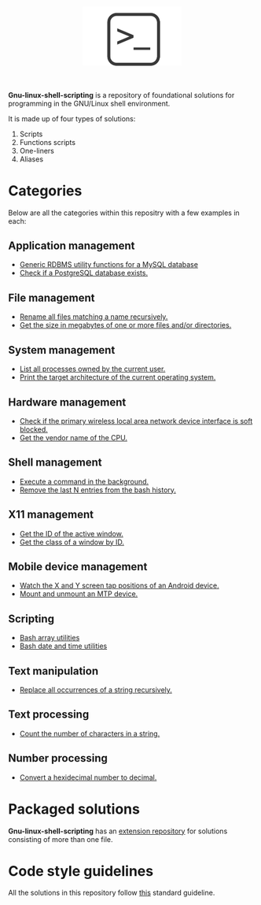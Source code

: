 <br>
<div align='center'>
	<img src='https://raw.githubusercontent.com/computefoundation/gnu-linux-shell-scripting/images/logo.png' width='40%' alt='logo.png'>
</div>
<br><br>

**Gnu-linux-shell-scripting** is a repository of foundational solutions for programming in the GNU/Linux shell environment.

It is made up of four types of solutions:

1. Scripts
2. Functions scripts
3. One-liners
4. Aliases

# Categories

Below are all the categories within this repositry with a few examples in each:

## Application management

* [Generic RDBMS utility functions for a MySQL database](functions_scripts/application_management/database/mysqldbutils)
* [Check if a PostgreSQL database exists.](one-liners/application_management/database/postgresql-database.one-liners)

## File management

* [Rename all files matching a name recursively.](scripts/file_management/file_name_manipulation/renmrecr)
* [Get the size in megabytes of one or more files and/or directories.](one-liners/file_management-output_only/file_information/file-property-information-retrieval.one-liners)

## System management

* [List all processes owned by the current user.](aliases/system_management-output_only/process_information/process-general-information-retrieval.aliases)
* [Print the target architecture of the current operating system.](one-liners/system_management-output_only/operating_system_information/operating-system-property-information-retrieval.one-liners)

## Hardware management

* [Check if the primary wireless local area network device interface is soft blocked.](scripts/hardware_management-output_only/device_information/iswlanblocked)
* [Get the vendor name of the CPU.](one-liners/hardware_management-output_only/cpu_information/cpu-property-information-retrieval.one-liners)

## Shell management

* [Execute a command in the background.](scripts/shell_management-modules/process_management/execinbg)
* [Remove the last N entries from the bash history.](scripts/shell_management/history_management/remvlastnentriesfrombashhist)

## X11 management

* [Get the ID of the active window.](scripts/x11_management-output_only/window_property_information/getactvwindid)
* [Get the class of a window by ID.](scripts/x11_management-output_only/window_property_information/getwindclassbyid)

## Mobile device management

* [Watch the X and Y screen tap positions of an Android device.](scripts/mobile_device_management-android/hardware_management/watchandroiddevscreentappos)
* [Mount and unmount an MTP device.](scripts/mobile_device_management-generic/mounting/mntmtp)

## Scripting

* [Bash array utilities](functions_scripts/scripting/bash/arrayutils.bash)
* [Bash date and time utilities](functions_scripts/scripting/bash/dateandtimeutils.bash)

## Text manipulation

* [Replace all occurrences of a string recursively.](scripts/text_manipulation/matching/replrecr)

## Text processing

* [Count the number of characters in a string.](aliases/text_processing/numeric_processing/basic-numberic-processing.aliases)

## Number processing

* [Convert a hexidecimal number to decimal.](aliases/number_processing/conversion/base-conversion.aliases)

# Packaged solutions

**Gnu-linux-shell-scripting** has an [extension repository](https://github.com/computingfoundation/gnu-linux-shell-scripting.packaged-solutions) for solutions consisting of more than one file.

# Code style guidelines

All the solutions in this repository follow [this](https://github.com/computingfoundation/gnu-linux-shell-scripting/wiki) standard guideline.

